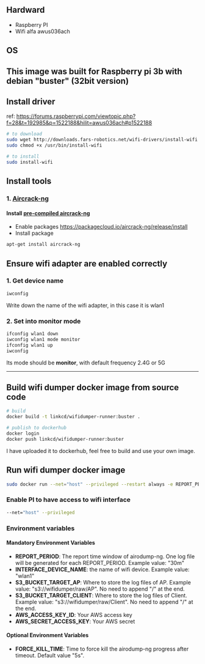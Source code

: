 ## Hardward
- Raspberry PI 
- Wifi alfa awus036ach

## OS
This image was built for Raspberry pi 3b with debian "buster" (32bit version)
-----

## Install driver
ref: https://forums.raspberrypi.com/viewtopic.php?f=28&t=192985&p=1522188&hilit=awus036ach#p1522188
```bash
# to download
sudo wget http://downloads.fars-robotics.net/wifi-drivers/install-wifi -O /usr/bin/install-wifi
sudo chmod +x /usr/bin/install-wifi

# to install
sudo install-wifi
```

## Install tools
### 1. [Aircrack-ng](https://www.aircrack-ng.org/)
#### Install [pre-compiled aircrack-ng](https://www.aircrack-ng.org/doku.php?id=install_aircrack#installing_pre-compiled_binaries)
- Enable packages https://packagecloud.io/aircrack-ng/release/install
- Install package 
```bash
apt-get install aircrack-ng 
```

## Ensure wifi adapter are enabled correctly
### 1. Get device name
```bash
iwconfig
```
Write down the name of the wifi adapter, in this case it is wlan1

### 2. Set into monitor mode 
```bash
ifconfig wlan1 down
iwconfig wlan1 mode monitor
ifconfig wlan1 up
iwconfig
```
Its mode should be **monitor**, with default frequency 2.4G or 5G

----
## Build wifi dumper docker image from source code
```bash
# build
docker build -t linkcd/wifidumper-runner:buster .

# publish to dockerhub
docker login
docker push linkcd/wifidumper-runner:buster
```
I have uploaded it to dockerhub, feel free to build and use your own image.

## Run wifi dumper docker image
```bash
sudo docker run --net="host" --privileged --restart always -e REPORT_PERIOD="30m" -e INTERFACE_DEVICE_NAME="wlan1" -e FORCE_KILL_TIME="5s" -e S3_BUCKET_TARGET_AP="<YOUR_OWN_VALUE>" -e S3_BUCKET_TARGET_CLIENT="<YOUR_OWN_VALUE>"  -e AWS_ACCESS_KEY_ID="<YOUR_OWN_VALUE>" -e AWS_SECRET_ACCESS_KEY="<YOUR_OWN_VALUE>" <YOUR_IMAGE_NAME>
```
### Enable PI to have access to wifi interface
```bash
--net="host" --privileged 
```
### Environment variables
#### Mandatory Environment Variables
- **REPORT_PERIOD**: The report time window of airodump-ng. One log file will be generated for each REPORT_PERIOD. Example value: "30m"
- **INTERFACE_DEVICE_NAME**: the name of wifi device. Example value: "wlan1"
- **S3_BUCKET_TARGET_AP**: Where to store the log files of AP. Example value: "s3://wifidumper/raw/AP". No need to append "/" at the end.
- **S3_BUCKET_TARGET_CLIENT**: Where to store the log files of Client. Example value: "s3://wifidumper/raw/Client". No need to append "/" at the end.
- **AWS_ACCESS_KEY_ID**: Your AWS access key
- **AWS_SECRET_ACCESS_KEY**: Your AWS secret

#### Optional Environment Variables
- **FORCE_KILL_TIME**: Time to force kill the airodump-ng progress after timeout. Default value "5s".
